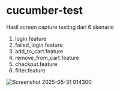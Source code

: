 # cucumber-test
 Hasil screen capture testing dari 6 skenario
 1. login.feature
 2. failed_login.feature
 3. add_to_cart.feature
 4. remove_from_cart.feature
 5. checkout.feature
 6. filter.feature



![Screenshot 2025-05-31 014300](https://github.com/user-attachments/assets/3c79c37a-b7ad-4021-84df-0b5a3509a4b6)
